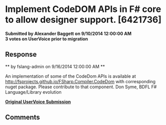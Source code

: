# Implement CodeDOM APIs in F# core to allow designer support. [6421736] #

**Submitted by Alexander Baggett on 9/10/2014 12:00:00 AM**  
**3 votes on UserVoice prior to migration**  





## Response ##
** by fslang-admin on 9/16/2014 12:00:00 AM **

An implementation of some of the CodeDom APIs is available at http://fsprojects.github.io/FSharp.Compiler.CodeDom with corresponding nuget package. Please contribute to that component.
Don Syme, BDFL F# Language/Library evolution


**[Original UserVoice Submission](https://fslang.uservoice.com/forums/245727-f-language/suggestions/6421736)**


## Comments ##

